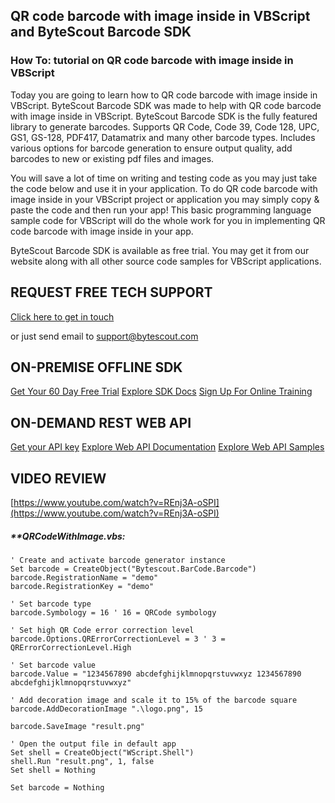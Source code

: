 ## QR code barcode with image inside in VBScript and ByteScout Barcode SDK

### How To: tutorial on QR code barcode with image inside in VBScript

Today you are going to learn how to QR code barcode with image inside in VBScript. ByteScout Barcode SDK was made to help with QR code barcode with image inside in VBScript. ByteScout Barcode SDK is the fully featured library to generate barcodes. Supports QR Code, Code 39, Code 128, UPC, GS1, GS-128, PDF417, Datamatrix and many other barcode types. Includes various options for barcode generation to ensure output quality, add barcodes to new or existing pdf files and images.

You will save a lot of time on writing and testing code as you may just take the code below and use it in your application. To do QR code barcode with image inside in your VBScript project or application you may simply copy & paste the code and then run your app! This basic programming language sample code for VBScript will do the whole work for you in implementing QR code barcode with image inside in your app.

ByteScout Barcode SDK is available as free trial. You may get it from our website along with all other source code samples for VBScript applications.

## REQUEST FREE TECH SUPPORT

[Click here to get in touch](https://bytescout.zendesk.com/hc/en-us/requests/new?subject=ByteScout%20Barcode%20SDK%20Question)

or just send email to [support@bytescout.com](mailto:support@bytescout.com?subject=ByteScout%20Barcode%20SDK%20Question) 

## ON-PREMISE OFFLINE SDK 

[Get Your 60 Day Free Trial](https://bytescout.com/download/web-installer?utm_source=github-readme)
[Explore SDK Docs](https://bytescout.com/documentation/index.html?utm_source=github-readme)
[Sign Up For Online Training](https://academy.bytescout.com/)


## ON-DEMAND REST WEB API

[Get your API key](https://pdf.co/documentation/api?utm_source=github-readme)
[Explore Web API Documentation](https://pdf.co/documentation/api?utm_source=github-readme)
[Explore Web API Samples](https://github.com/bytescout/ByteScout-SDK-SourceCode/tree/master/PDF.co%20Web%20API)

## VIDEO REVIEW

[https://www.youtube.com/watch?v=REnj3A-oSPI](https://www.youtube.com/watch?v=REnj3A-oSPI)




<!-- code block begin -->

##### ****QRCodeWithImage.vbs:**
    
```
' Create and activate barcode generator instance
Set barcode = CreateObject("Bytescout.BarCode.Barcode")
barcode.RegistrationName = "demo"
barcode.RegistrationKey = "demo"

' Set barcode type
barcode.Symbology = 16 ' 16 = QRCode symbology

' Set high QR Code error correction level
barcode.Options.QRErrorCorrectionLevel = 3 ' 3 = QRErrorCorrectionLevel.High

' Set barcode value
barcode.Value = "1234567890 abcdefghijklmnopqrstuvwxyz 1234567890 abcdefghijklmnopqrstuvwxyz"

' Add decoration image and scale it to 15% of the barcode square
barcode.AddDecorationImage ".\logo.png", 15

barcode.SaveImage "result.png"

' Open the output file in default app
Set shell = CreateObject("WScript.Shell")
shell.Run "result.png", 1, false
Set shell = Nothing

Set barcode = Nothing

```

<!-- code block end -->
